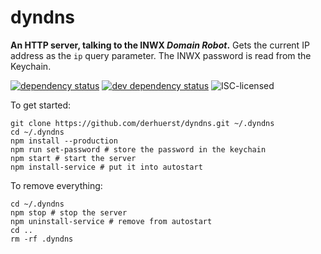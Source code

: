 # dyndns

**An HTTP server, talking to the INWX *Domain Robot*.** Gets the current IP address as the `ip` query parameter. The INWX password is read from the Keychain.

[![dependency status](https://img.shields.io/david/derhuerst/dyndns.svg)](https://david-dm.org/derhuerst/dyndns#info=dependencies)
[![dev dependency status](https://img.shields.io/david/dev/derhuerst/dyndns.svg)](https://david-dm.org/derhuerst/dyndns#info=devDependencies)
![ISC-licensed](https://img.shields.io/github/license/derhuerst/dyndns.svg)

To get started:

```shell
git clone https://github.com/derhuerst/dyndns.git ~/.dyndns
cd ~/.dyndns
npm install --production
npm run set-password # store the password in the keychain
npm start # start the server
npm install-service # put it into autostart
```

To remove everything:

```shell
cd ~/.dyndns
npm stop # stop the server
npm uninstall-service # remove from autostart
cd ..
rm -rf .dyndns
```
